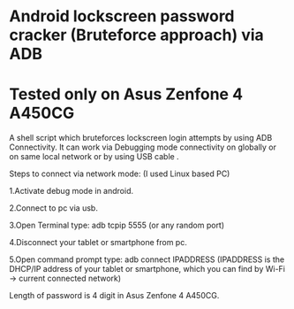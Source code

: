 # Android lockscreen password cracker (Bruteforce approach) via ADB 
# Tested only on Asus Zenfone 4 A450CG

A shell script which bruteforces lockscreen login attempts by using ADB Connectivity. 
It can work via Debugging mode connectivity on globally or on same local network or by using  USB cable .

Steps to connect via network mode: (I used Linux based PC)

1.Activate debug mode in android.

2.Connect to pc via usb.
  
3.Open Terminal type: adb tcpip 5555 (or any random port)
  
4.Disconnect your tablet or smartphone from pc.

5.Open command prompt type: adb connect IPADDRESS (IPADDRESS is the DHCP/IP address of your tablet or smartphone, which you can find by Wi-Fi -> current connected network)


Length of password is 4 digit in Asus Zenfone 4 A450CG.

 
